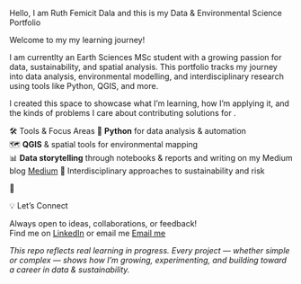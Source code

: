 Hello, I am Ruth Femicit Dala and this is my Data & Environmental Science Portfolio

Welcome to my my learning journey!

I am currentlty an Earth Sciences MSc student with a growing passion for data, sustainability, and spatial analysis. This portfolio tracks my journey into data analysis, environmental modelling, and interdisciplinary research using tools like Python, QGIS, and more.

I created this space to showcase what I’m learning, how I’m applying it, and the kinds of problems I care about contributing solutions for .

 🛠 Tools & Focus Areas
🐍 **Python** for data analysis & automation  
🗺️ **QGIS** & spatial tools for environmental mapping  
📊 **Data storytelling** through notebooks & reports and writing on my Medium blog [Medium](medium.com/@Nanfemicit)
🧪 Interdisciplinary approaches to sustainability and risk

🔄



💡 Let’s Connect

Always open to ideas, collaborations, or feedback!  
Find me on [LinkedIn](https://www.linkedin.com/in/femicitdala/) or email me [Email me](mailto:dala.femicit@gmail.com)


*This repo reflects real learning in progress. Every project — whether simple or complex — shows how I’m growing, experimenting, and building toward a career in data & sustainability.*
